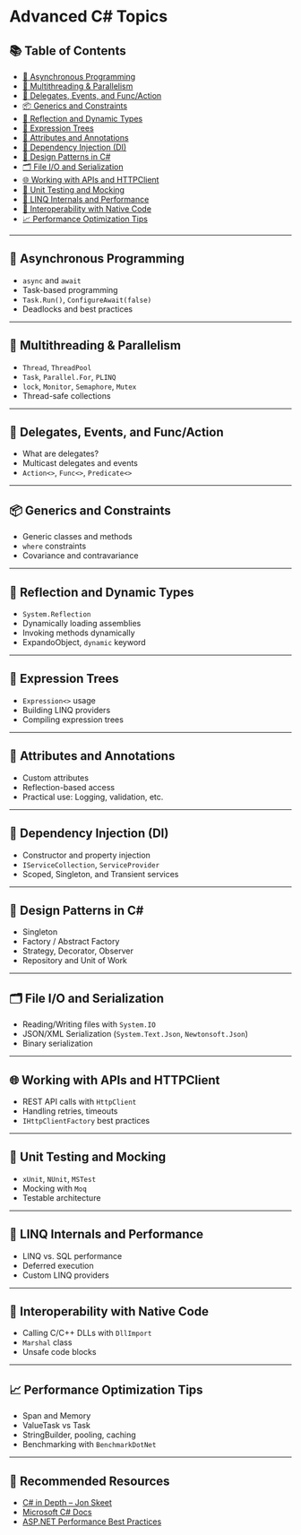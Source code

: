 #  Advanced C# Topics

## 📚 Table of Contents

- [🔄 Asynchronous Programming](#-asynchronous-programming)
- [🧵 Multithreading & Parallelism](#-multithreading--parallelism)
- [🎯 Delegates, Events, and Func/Action](#-delegates-events-and-funcaction)
- [📦 Generics and Constraints](#-generics-and-constraints)
- [🔧 Reflection and Dynamic Types](#-reflection-and-dynamic-types)
- [🧠 Expression Trees](#-expression-trees)
- [📌 Attributes and Annotations](#-attributes-and-annotations)
- [🧰 Dependency Injection (DI)](#-dependency-injection-di)
- [🧱 Design Patterns in C#](#-design-patterns-in-c)
- [🗂️ File I/O and Serialization](#️-file-io-and-serialization)
- [🌐 Working with APIs and HTTPClient](#-working-with-apis-and-httpclient)
- [🧪 Unit Testing and Mocking](#-unit-testing-and-mocking)
- [🚥 LINQ Internals and Performance](#-linq-internals-and-performance)
- [🧩 Interoperability with Native Code](#-interoperability-with-native-code)
- [📈 Performance Optimization Tips](#-performance-optimization-tips)

---

## 🔄 Asynchronous Programming

- `async` and `await`
- Task-based programming
- `Task.Run()`, `ConfigureAwait(false)`
- Deadlocks and best practices

---

## 🧵 Multithreading & Parallelism

- `Thread`, `ThreadPool`
- `Task`, `Parallel.For`, `PLINQ`
- `lock`, `Monitor`, `Semaphore`, `Mutex`
- Thread-safe collections

---

## 🎯 Delegates, Events, and Func/Action

- What are delegates?
- Multicast delegates and events
- `Action<>`, `Func<>`, `Predicate<>`

---

## 📦 Generics and Constraints

- Generic classes and methods
- `where` constraints
- Covariance and contravariance

---

## 🔧 Reflection and Dynamic Types

- `System.Reflection`
- Dynamically loading assemblies
- Invoking methods dynamically
- ExpandoObject, `dynamic` keyword

---

## 🧠 Expression Trees

- `Expression<>` usage
- Building LINQ providers
- Compiling expression trees

---

## 📌 Attributes and Annotations

- Custom attributes
- Reflection-based access
- Practical use: Logging, validation, etc.

---

## 🧰 Dependency Injection (DI)

- Constructor and property injection
- `IServiceCollection`, `ServiceProvider`
- Scoped, Singleton, and Transient services

---

## 🧱 Design Patterns in C#

- Singleton
- Factory / Abstract Factory
- Strategy, Decorator, Observer
- Repository and Unit of Work

---

## 🗂️ File I/O and Serialization

- Reading/Writing files with `System.IO`
- JSON/XML Serialization (`System.Text.Json`, `Newtonsoft.Json`)
- Binary serialization

---

## 🌐 Working with APIs and HTTPClient

- REST API calls with `HttpClient`
- Handling retries, timeouts
- `IHttpClientFactory` best practices

---

## 🧪 Unit Testing and Mocking

- `xUnit`, `NUnit`, `MSTest`
- Mocking with `Moq`
- Testable architecture

---

## 🚥 LINQ Internals and Performance

- LINQ vs. SQL performance
- Deferred execution
- Custom LINQ providers

---

## 🧩 Interoperability with Native Code

- Calling C/C++ DLLs with `DllImport`
- `Marshal` class
- Unsafe code blocks

---

## 📈 Performance Optimization Tips

- Span<T> and Memory<T>
- ValueTask vs Task
- StringBuilder, pooling, caching
- Benchmarking with `BenchmarkDotNet`

---

## 🧠 Recommended Resources

- [C# in Depth – Jon Skeet](https://www.manning.com/books/c-sharp-in-depth-fourth-edition)
- [Microsoft C# Docs](https://learn.microsoft.com/en-us/dotnet/csharp/)
- [ASP.NET Performance Best Practices](https://learn.microsoft.com/en-us/aspnet/core/performance/)

